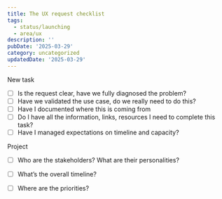 ```yaml
---
title: The UX request checklist
tags:
  - status/launching
  - area/ux
description: ''
pubDate: '2025-03-29'
category: uncategorized
updatedDate: '2025-03-29'
---
```

 

 New task

- [ ] Is the request clear, have we fully diagnosed the problem?
- [ ] Have we validated the use case, do we really need to do this?
- [ ] Have I documented where this is coming from
- [ ] Do I have all the information, links, resources I need to complete this task?
- [ ] Have I managed expectations on timeline and capacity?

 Project

- [ ] Who are the stakeholders? What are their personalities?
- [ ] What’s the overall timeline?
- [ ] Where are the priorities?



